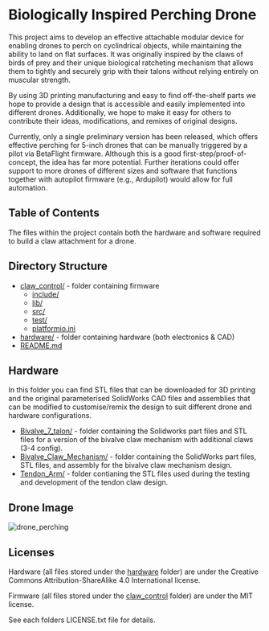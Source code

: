 # Biologically Inspired Perching Drone
This project aims to develop an effective attachable modular device for enabling drones to perch on cyclindrical objects, while maintaining the ability to land on flat surfaces. It was originally inspired by the claws of birds of prey and their unique biological ratcheting mechanism that allows them to tightly and securely grip with their talons without relying entirely on muscular strength.

By using 3D printing manufacturing and easy to find off-the-shelf parts we hope to provide a design that is accessible and easily implemented into different drones. Additionally, we hope to make it easy for others to contribute their ideas, modifications, and remixes of original designs.

Currently, only a single preliminary version has been released, which offers effective perching for 5-inch drones that can be manually triggered by a pilot via BetaFlight firmware. Although this is a good first-step/proof-of-concept, the idea has far more potential. Further iterations could offer support to more drones of different sizes and software that functions together with autopilot firmware (e.g., Ardupilot) would allow for full automation.

## Table of Contents


The files within the project contain both the hardware and software required to build a claw attachment for a drone.

## Directory Structure
* [claw_control/](./biologically-inspired-perching-drone/claw_control)  - folder containing firmware
  * [include/](./biologically-inspired-perching-drone/claw_control/include)
  * [lib/](./biologically-inspired-perching-drone/claw_control/lib)
  * [src/](./biologically-inspired-perching-drone/claw_control/src)
  * [test/](./biologically-inspired-perching-drone/claw_control/test)
  * [platformio.ini](./biologically-inspired-perching-drone/claw_control/platformio.ini)
* [hardware/](./biologically-inspired-perching-drone/hardware)          - folder containing hardware (both electronics & CAD)
* [README.md](./biologically-inspired-perching-drone/README.md)

## Hardware
In this folder you can find STL files that can be downloaded for 3D printing and the original parameterised SolidWorks CAD files and assemblies that can be modified to customise/remix the design to suit different drone and hardware configurations. 
* [Bivalve_7_talon/](./biologically-inspired-perching-drone/hardware/Bivalve_7_talon) - folder containing the Solidworks part files and STL files for a version of the bivalve claw mechanism with additional claws (3-4 config).
* [Bivalve_Claw_Mechanism/](./biologically-inspired-perching-drone/hardware/Bivalve_Claw_Mechanism) - folder containing the SolidWorks part files, STL files, and assembly for the bivalve claw mechanism design.
* [Tendon_Arm/](./biologically-inspired-perching-drone/hardware/Tendon_Arm) - folder contianing the STL files used during the testing and development of the tendon claw design.


## Drone Image
![drone_perching](./images/drone_perching.jpeg)

## Licenses
Hardware (all files stored under the [hardware](./biologically-inspired-perching-drone/hardware) folder) are under the Creative Commons Attribution-ShareAlike 4.0 International license.

Firmware (all files stored under the [claw_control](./biologically-inspired-perching-drone/claw_control) folder) are under the MIT license.

See each folders LICENSE.txt file for details.

